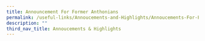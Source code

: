 ```yaml
---
title: Announcement For Former Anthonians
permalink: /useful-links/Annoucements-and-Highlights/Annoucements-For-Former-Anthonians/
description: ""
third_nav_title: Annoucements & Highlights
---
```

